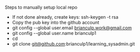 Steps to manually setup local repo
* If not done already, create keys: ssh-keygen -t rsa
* Copy the pub key into the github account
* git config --global user.email brianculp.work@gmail.com
* git config --global user.name brianculp1
* cd <wherever>
* git clone git@github.com:brianculp1/learning_sysadmin.git
